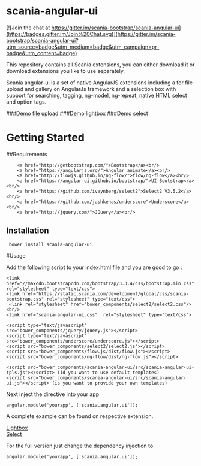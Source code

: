 # scania-angular-ui

[![Join the chat at https://gitter.im/scania-bootstrap/scania-angular-ui](https://badges.gitter.im/Join%20Chat.svg)](https://gitter.im/scania-bootstrap/scania-angular-ui?utm_source=badge&utm_medium=badge&utm_campaign=pr-badge&utm_content=badge)

This repository contains all Scania extensions, you can either download it or download extensions you like to use separately.

Scania angular-ui is a set of native AngularJS extensions including a for file upload and gallery on AngularJs framework and a selection box with support for searching, tagging, ng-model, ng-repeat, native HTML select and option tags.

###<a href="http://embed.plnkr.co/PlVBJeLgy5CgqED6rzQq/preview">Demo file upload</a>
###<a href="http://embed.plnkr.co/PlVBJeLgy5CgqED6rzQq/preview">Demo lightbox</a>
###<a href="http://embed.plnkr.co/L3YYgq7TEM2mBG9s9we1/preview">Demo select</a>

# Getting Started


##Requirements

        <a href="http://getbootstrap.com/">Bootstrap</a><br/>
        <a href="https://angularjs.org/">Angular animate</a><br/>
        <a href="http://flowjs.github.io/ng-flow/">flow/ng-flow</a><br/>
        <a href="https://angular-ui.github.io/bootstrap/">UI Bootstrap</a><br/>
        <a href="https://github.com/ivaynberg/select2">Select2 V3.5.2</a><br/>
        <a href="https://github.com/jashkenas/underscore">Underscore</a><br/>
        <a href="http://jquery.com/">JQuery</a><br/>

## Installation

     bower install scania-angular-ui

#Usage


Add the following script to your index.html file and you are good to go :<br/>

    <link href="//maxcdn.bootstrapcdn.com/bootstrap/3.3.4/css/bootstrap.min.css" rel="stylesheet" type="text/css">
    <link href="https://static.scania.com/development/global/css/scania-bootstrap.css" rel="stylesheet" type="text/css">
     <link rel="stylesheet" href="bower_components/select2/select2.css"/><br/>
    <link href="scania-angular-ui.css"  rel="stylesheet" type="text/css">

    <script type="text/javascript" src="bower_components/jquery/jquery.js"></script>
    <script type="text/javascript" src="bower_components/underscore/underscore.js"></script>
    <script src="bower_components/select2/select2.js"></script>
    <script src="bower_components/flow.js/dist/flow.js"></script>
    <script src="bower_components/ng-flow/dist/ng-flow.js"></script>

    <script src="bower_components/scania-angular-ui/src/scania-angular-ui-tpls.js"></script> (id you want to use default templates)
    <script src="bower_components/scania-angular-ui/src/scania-angular-ui.js"></script> (is you want to provide your own templates)


Next inject the directive into your app

    angular.module('yourapp', ['scania.angular.ui']);

A complete example can be found on respective extension.

 <a href="http://embed.plnkr.co/PlVBJeLgy5CgqED6rzQq/preview">Lightbox</a><br/>
 <a href="http://embed.plnkr.co/L3YYgq7TEM2mBG9s9we1/preview">Select</a>

For the full version just change the dependency injection to

    angular.module('yourapp', ['scania.angular.ui']);